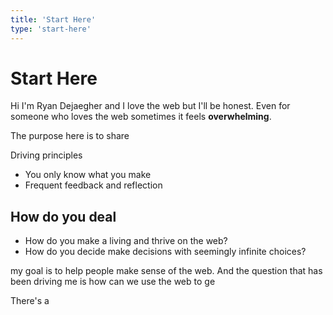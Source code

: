 ```yaml
---
title: 'Start Here'
type: 'start-here'
---
```


<h1 class="text-4xl text-center">Start Here</h1>

Hi I'm Ryan Dejaegher and I love the web but I'll be honest. Even for someone who loves the web sometimes it feels **overwhelming**.

The purpose here is to share 

Driving principles
- You only know what you make
- Frequent feedback and reflection

##  How do you deal 

- How do you make a living and thrive on the web?
- How do you decide make decisions with seemingly infinite choices?

 my goal is to help people make sense of the web.  And the question that has been driving me is how can we use the web to ge

There's a 

